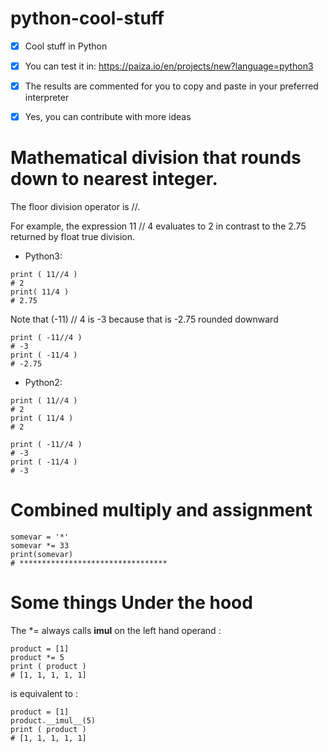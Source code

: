 # python-cool-stuff
- [x] Cool stuff in Python
- [x] You can test it in: https://paiza.io/en/projects/new?language=python3
- [x] The results are commented for you to copy and paste in your preferred interpreter
- [x] Yes, you can contribute with more ideas

 
# Mathematical division that rounds down to nearest integer.

The floor division operator is //.

For example, the expression 11 // 4 evaluates to 2 in contrast to the 2.75 returned by float true division.


- Python3:
```
print ( 11//4 )
# 2
print( 11/4 )
# 2.75
```
Note that (-11) // 4 is -3 because that is -2.75 rounded downward
```
print ( -11//4 )
# -3 
print ( -11/4 )
# -2.75 
```

- Python2:
```
print ( 11//4 )
# 2 
print ( 11/4 )
# 2 

print ( -11//4 )
# -3 
print ( -11/4 )
# -3 
```


# Combined multiply and assignment
```
somevar = '*' 
somevar *= 33
print(somevar)
# *********************************
```


# Some things Under the hood

The *= always calls __imul__ on the left hand operand :

```
product = [1] 
product *= 5
print ( product )
# [1, 1, 1, 1, 1]
```
is equivalent to :
```
product = [1] 
product.__imul__(5)
print ( product )
# [1, 1, 1, 1, 1]
```
